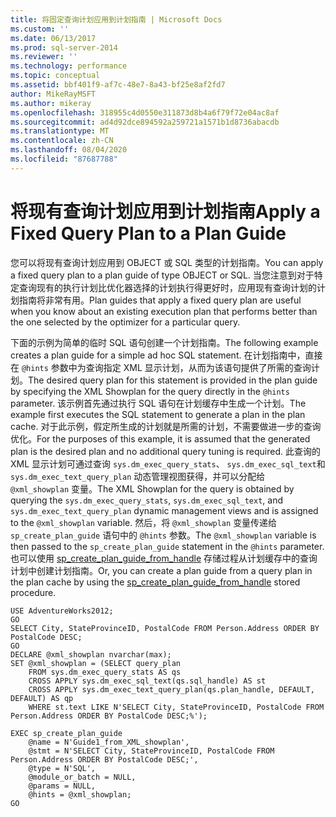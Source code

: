 ```yaml
---
title: 将固定查询计划应用到计划指南 | Microsoft Docs
ms.custom: ''
ms.date: 06/13/2017
ms.prod: sql-server-2014
ms.reviewer: ''
ms.technology: performance
ms.topic: conceptual
ms.assetid: bbf401f9-af7c-48e7-8a43-bf25e8af2fd7
author: MikeRayMSFT
ms.author: mikeray
ms.openlocfilehash: 318955c4d0550e311873d8b4a6f79f72e04ac8af
ms.sourcegitcommit: ad4d92dce894592a259721a1571b1d8736abacdb
ms.translationtype: MT
ms.contentlocale: zh-CN
ms.lasthandoff: 08/04/2020
ms.locfileid: "87687788"
---
```

# <a name="apply-a-fixed-query-plan-to-a-plan-guide"></a><span data-ttu-id="10531-102">将现有查询计划应用到计划指南</span><span class="sxs-lookup"><span data-stu-id="10531-102">Apply a Fixed Query Plan to a Plan Guide</span></span>
  <span data-ttu-id="10531-103">您可以将现有查询计划应用到 OBJECT 或 SQL 类型的计划指南。</span><span class="sxs-lookup"><span data-stu-id="10531-103">You can apply a fixed query plan to a plan guide of type OBJECT or SQL.</span></span> <span data-ttu-id="10531-104">当您注意到对于特定查询现有的执行计划比优化器选择的计划执行得更好时，应用现有查询计划的计划指南将非常有用。</span><span class="sxs-lookup"><span data-stu-id="10531-104">Plan guides that apply a fixed query plan are useful when you know about an existing execution plan that performs better than the one selected by the optimizer for a particular query.</span></span>  
  
 <span data-ttu-id="10531-105">下面的示例为简单的临时 SQL 语句创建一个计划指南。</span><span class="sxs-lookup"><span data-stu-id="10531-105">The following example creates a plan guide for a simple ad hoc SQL statement.</span></span> <span data-ttu-id="10531-106">在计划指南中，直接在 `@hints` 参数中为查询指定 XML 显示计划，从而为该语句提供了所需的查询计划。</span><span class="sxs-lookup"><span data-stu-id="10531-106">The desired query plan for this statement is provided in the plan guide by specifying the XML Showplan for the query directly in the `@hints` parameter.</span></span> <span data-ttu-id="10531-107">该示例首先通过执行 SQL 语句在计划缓存中生成一个计划。</span><span class="sxs-lookup"><span data-stu-id="10531-107">The example first executes the SQL statement to generate a plan in the plan cache.</span></span> <span data-ttu-id="10531-108">对于此示例，假定所生成的计划就是所需的计划，不需要做进一步的查询优化。</span><span class="sxs-lookup"><span data-stu-id="10531-108">For the purposes of this example, it is assumed that the generated plan is the desired plan and no additional query tuning is required.</span></span> <span data-ttu-id="10531-109">此查询的 XML 显示计划可通过查询 `sys.dm_exec_query_stats`、 `sys.dm_exec_sql_text`和 `sys.dm_exec_text_query_plan` 动态管理视图获得，并可以分配给 `@xml_showplan` 变量。</span><span class="sxs-lookup"><span data-stu-id="10531-109">The XML Showplan for the query is obtained by querying the `sys.dm_exec_query_stats`, `sys.dm_exec_sql_text`, and `sys.dm_exec_text_query_plan` dynamic management views and is assigned to the `@xml_showplan` variable.</span></span> <span data-ttu-id="10531-110">然后，将 `@xml_showplan` 变量传递给 `sp_create_plan_guide` 语句中的 `@hints` 参数。</span><span class="sxs-lookup"><span data-stu-id="10531-110">The `@xml_showplan` variable is then passed to the `sp_create_plan_guide` statement in the `@hints` parameter.</span></span> <span data-ttu-id="10531-111">也可以使用 [sp_create_plan_guide_from_handle](/sql/relational-databases/system-stored-procedures/sp-create-plan-guide-from-handle-transact-sql) 存储过程从计划缓存中的查询计划中创建计划指南。</span><span class="sxs-lookup"><span data-stu-id="10531-111">Or, you can create a plan guide from a query plan in the plan cache by using the [sp_create_plan_guide_from_handle](/sql/relational-databases/system-stored-procedures/sp-create-plan-guide-from-handle-transact-sql) stored procedure.</span></span>  
  
```  
USE AdventureWorks2012;  
GO  
SELECT City, StateProvinceID, PostalCode FROM Person.Address ORDER BY PostalCode DESC;  
GO  
DECLARE @xml_showplan nvarchar(max);  
SET @xml_showplan = (SELECT query_plan  
    FROM sys.dm_exec_query_stats AS qs   
    CROSS APPLY sys.dm_exec_sql_text(qs.sql_handle) AS st  
    CROSS APPLY sys.dm_exec_text_query_plan(qs.plan_handle, DEFAULT, DEFAULT) AS qp  
    WHERE st.text LIKE N'SELECT City, StateProvinceID, PostalCode FROM Person.Address ORDER BY PostalCode DESC;%');  
  
EXEC sp_create_plan_guide   
    @name = N'Guide1_from_XML_showplan',   
    @stmt = N'SELECT City, StateProvinceID, PostalCode FROM Person.Address ORDER BY PostalCode DESC;',   
    @type = N'SQL',  
    @module_or_batch = NULL,   
    @params = NULL,   
    @hints = @xml_showplan;  
GO  
```  
  
  
